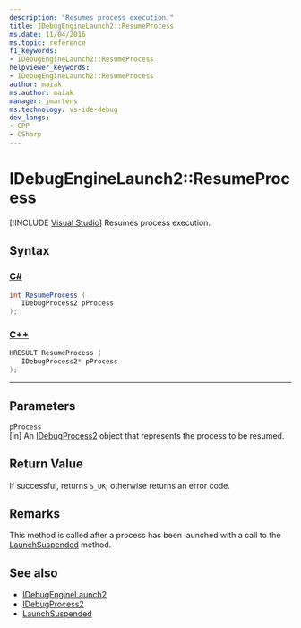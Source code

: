 ```yaml
---
description: "Resumes process execution."
title: IDebugEngineLaunch2::ResumeProcess
ms.date: 11/04/2016
ms.topic: reference
f1_keywords:
- IDebugEngineLaunch2::ResumeProcess
helpviewer_keywords:
- IDebugEngineLaunch2::ResumeProcess
author: maiak
ms.author: maiak
manager: jmartens
ms.technology: vs-ide-debug
dev_langs:
- CPP
- CSharp
---
```

# IDebugEngineLaunch2::ResumeProcess

 [!INCLUDE [Visual Studio](~/includes/applies-to-version/vs-windows-only.md)]
Resumes process execution.

## Syntax

### [C#](#tab/csharp)
```csharp
int ResumeProcess ( 
   IDebugProcess2 pProcess
);
```
### [C++](#tab/cpp)
```cpp
HRESULT ResumeProcess ( 
   IDebugProcess2* pProcess
);
```
---

## Parameters
`pProcess`\
[in] An [IDebugProcess2](../../../extensibility/debugger/reference/idebugprocess2.md) object that represents the process to be resumed.

## Return Value
 If successful, returns `S_OK`; otherwise returns an error code.

## Remarks
 This method is called after a process has been launched with a call to the [LaunchSuspended](../../../extensibility/debugger/reference/idebugenginelaunch2-launchsuspended.md) method.

## See also
- [IDebugEngineLaunch2](../../../extensibility/debugger/reference/idebugenginelaunch2.md)
- [IDebugProcess2](../../../extensibility/debugger/reference/idebugprocess2.md)
- [LaunchSuspended](../../../extensibility/debugger/reference/idebugenginelaunch2-launchsuspended.md)
